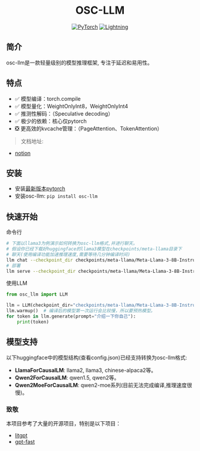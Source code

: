 <div align='center'>

# OSC-LLM
<a href="https://pytorch.org/get-started/locally/"><img alt="PyTorch" src="https://img.shields.io/badge/PyTorch-ee4c2c?logo=pytorch&logoColor=white"></a>
<a href="https://lightning.ai/docs/overview/getting-started"><img alt="Lightning" src="https://img.shields.io/badge/-Lightning-792ee5?logo=pytorchlightning&logoColor=white"></a>

</div>

## 简介

osc-llm是一款轻量级别的模型推理框架, 专注于延迟和易用性。

## 特点

- ✅ 模型编译：torch.compile
- ✅ 模型量化：WeightOnlyInt8，WeightOnlyInt4
- ✅ 推测性解码：（Speculative decoding）
- ✅ 极少的依赖：核心仅pytorch
- ❎ 更高效的kvcache管理：（PageAttention、TokenAttention）

> 文档地址:
- [notion](https://wangmengdi.notion.site/OSC-LLM-5a04563d88464530b3d32b31e27c557a)

## 安装

- 安装[最新版本pytorch](https://pytorch.org/get-started/locally/)
- 安装osc-llm: `pip install osc-llm`

## 快速开始

命令行
```bash
# 下面以llama3为例演示如何转换为osc-llm格式,并进行聊天。
# 假设你已经下载好huggingface的llama3模型在checkpoints/meta-llama目录下
# 聊天(使用编译功能加速推理速度,需要等待几分钟编译时间)
llm chat --checkpoint_dir checkpoints/meta-llama/Meta-Llama-3-8B-Instruct --compile true
# 部署
llm serve --checkpoint_dir checkpoints/meta-llama/Meta-Llama-3-8B-Instruct --compile true
```
使用LLM
```python
from osc_llm import LLM

llm = LLM(checkpoint_dir="checkpoints/meta-llama/Meta-Llama-3-8B-Instruct", compile=True)
llm.warmup()  # 编译后的模型第一次运行会比较慢，所以要预热模型。
for token in llm.generate(prompt="介绍一下你自己"):
    print(token)
```

## 模型支持

以下huggingface中的模型结构(查看config.json)已经支持转换为osc-llm格式:
- **LlamaForCausalLM**: llama2, llama3, chinese-alpaca2等。
- **Qwen2ForCausalLM**: qwen1.5, qwen2等。
- **Qwen2MoeForCausalLM**: qwen2-moe系列(目前无法完成编译,推理速度很慢)。


### 致敬
本项目参考了大量的开源项目，特别是以下项目：

- [litgpt](https://github.com/Lightning-AI/litgpt)
- [gpt-fast](https://github.com/pytorch-labs/gpt-fast)